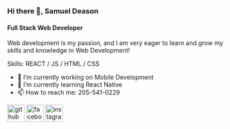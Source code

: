 ### Hi there 👋, Samuel Deason
#### Full Stack Web Developer

Web development is my passion, and I am very eager to learn and grow my skills and knowledge in Web Development!

Skills: REACT / JS / HTML / CSS

- 🔭 I’m currently working on Mobile Development 
- 🌱 I’m currently learning React Native 
- 📫 How to reach me: 205-541-0229 


[<img src='https://cdn.jsdelivr.net/npm/simple-icons@3.0.1/icons/github.svg' alt='github' height='40'>](https://github.com/samueldeason)  [<img src='https://cdn.jsdelivr.net/npm/simple-icons@3.0.1/icons/facebook.svg' alt='facebook' height='40'>](https://www.facebook.com/samueldeason44@icloud.com)  [<img src='https://cdn.jsdelivr.net/npm/simple-icons@3.0.1/icons/instagram.svg' alt='instagram' height='40'>](https://www.instagram.com/samuel_deason/)  



